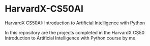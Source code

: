 # HarvardX-CS50AI
HarvardX CS50AI: Introduction to Artificial Intelligence with Python

In this repository are the projects completed in the HarvardX CS50 Introduction to Artificial Intelligence with Python course by me.
